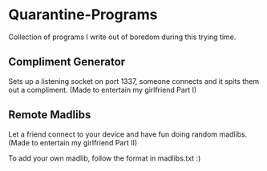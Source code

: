 # Quarantine-Programs
Collection of programs I write out of boredom during this trying time.

## Compliment Generator
Sets up a listening socket on port 1337, someone connects and it spits them out a compliment. (Made to entertain my girlfriend Part I)

## Remote Madlibs
Let a friend connect to your device and have fun doing random madlibs. (Made to entertain my girlfriend Part II)

To add your own madlib, follow the format in madlibs.txt :)

